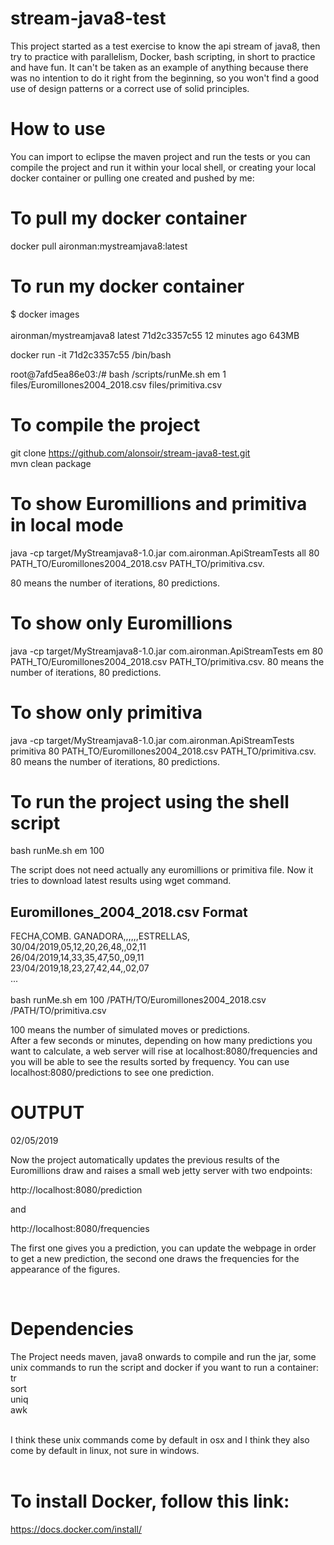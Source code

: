 # stream-java8-test
This project started as a test exercise to know the api stream of java8, then try to practice with parallelism, Docker, bash scripting, in short to practice and have fun. It can't be taken as an example of anything because there was no intention to do it right from the beginning, so you won't find a good use of design patterns or a correct use of solid principles. <br />

# How to use <br />

You can import to eclipse the maven project and run the tests or you can compile the project and run it within your local shell, or creating your local docker container or pulling one created and pushed by me: <br />

# To pull my docker container <br />

docker pull aironman:mystreamjava8:latest <br />

# To run my docker container <br />
$ docker images <br />
<br />
aironman/mystreamjava8   latest              71d2c3357c55        12 minutes ago      643MB <br />

docker run -it 71d2c3357c55 /bin/bash <br />

root@7afd5ea86e03:/# bash /scripts/runMe.sh em 1 files/Euromillones2004_2018.csv files/primitiva.csv <br /> 

# To compile the project

git clone https://github.com/alonsoir/stream-java8-test.git <br />
mvn clean package <br />

# To show Euromillions and primitiva in local mode<br />

java -cp target/MyStreamjava8-1.0.jar com.aironman.ApiStreamTests all 80 PATH_TO/Euromillones2004_2018.csv PATH_TO/primitiva.csv. <br /> 

80 means the number of iterations, 80 predictions.<br />

# To show only Euromillions <br />

java -cp target/MyStreamjava8-1.0.jar com.aironman.ApiStreamTests em 80 PATH_TO/Euromillones2004_2018.csv PATH_TO/primitiva.csv. 80 means the number of iterations, 80 predictions.<br />

# To show only primitiva <br />

java -cp target/MyStreamjava8-1.0.jar com.aironman.ApiStreamTests primitiva 80 PATH_TO/Euromillones2004_2018.csv PATH_TO/primitiva.csv. 80 means the number of iterations, 80 predictions.<br />

# To run the project using the shell script <br />

bash runMe.sh em 100 <br />

The script does not need actually any euromillions or primitiva file. Now it tries to download latest results using wget command.
<br />

## Euromillones_2004_2018.csv Format <br />
FECHA,COMB. GANADORA,,,,,,ESTRELLAS,<br />
30/04/2019,05,12,20,26,48,,02,11<br />
26/04/2019,14,33,35,47,50,,09,11<br />
23/04/2019,18,23,27,42,44,,02,07 <br />
...<br />
<br />
bash runMe.sh em 100 /PATH/TO/Euromillones2004_2018.csv /PATH/TO/primitiva.csv<br /> 

100 means the number of simulated moves or predictions. <br />
After a few seconds or minutes, depending on how many predictions you want to calculate, a web server will rise at localhost:8080/frequencies and you will be able to see the results sorted by frequency.
You can use localhost:8080/predictions to see one prediction.
<br />
# OUTPUT

02/05/2019

Now the project automatically updates the previous results of the Euromillions draw and raises a small web jetty server with two endpoints: <br />

http://localhost:8080/prediction <br />

and <br />

http://localhost:8080/frequencies<br />

The first one gives you a prediction, you can update the webpage in order to get a new prediction, the second one draws the frequencies for the appearance of the figures.

<br />


# Dependencies <br />

The Project needs maven, java8 onwards to compile and run the jar, some unix commands to run the script and docker if you want to run a container: <br />
tr <br />
sort <br />
uniq <br />
awk  <br />
 <br />

I think these unix commands come by default in osx and I think they also come by default in linux, not sure in windows.  <br />
 <br />

# To install Docker, follow this link: <br />

https://docs.docker.com/install/<br />
<br />
